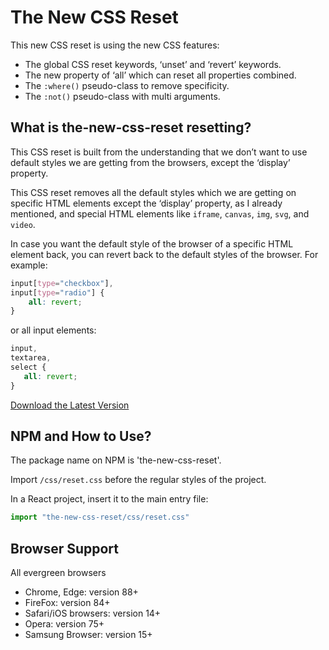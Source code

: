 # The New CSS Reset
This new CSS reset is using the new CSS features:
- The global CSS reset keywords, ‘unset’ and ‘revert’ keywords.
- The new property of ‘all’ which can reset all properties combined.
- The ```:where()``` pseudo-class to remove specificity.
- The ```:not()``` pseudo-class with multi arguments.

## What is the-new-css-reset resetting?
This CSS reset is built from the understanding that we don’t want to use default styles we are getting from the browsers, except the ‘display’ property.

This CSS reset removes all the default styles which we are getting on specific HTML elements except the ‘display’ property, as I already mentioned, and special HTML elements like ```iframe```, ```canvas```, ```img```, ```svg```, and ```video```.

In case you want the default style of the browser of a specific HTML element back, you can revert back to the default styles of the browser. For example:
```css
input[type="checkbox"],
input[type="radio"] {
    all: revert;
}
 ```
 
 or all input elements:
 ```css
 input,
 textarea,
 select {
    all: revert;
 }
 ```

[Download the Latest Version](https://raw.githubusercontent.com/elad2412/the-new-css-reset/main/css/reset.css)

## NPM and How to Use?
The package name on NPM is 'the-new-css-reset'.

Import ```/css/reset.css``` before the regular styles of the project.

In a React project, insert it to the main entry file:
```js
import "the-new-css-reset/css/reset.css"
```

## Browser Support
All evergreen browsers 
- Chrome, Edge: version 88+
- FireFox: version 84+
- Safari/iOS browsers: version 14+
- Opera: version 75+
- Samsung Browser: version 15+
